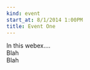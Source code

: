 ```yaml
---
kind: event
start_at: 8/1/2014 1:00PM
title: Event One
---
```


<div>

  In this webex....
  <br>
  Blah
  <br>
  Blah

</div>

